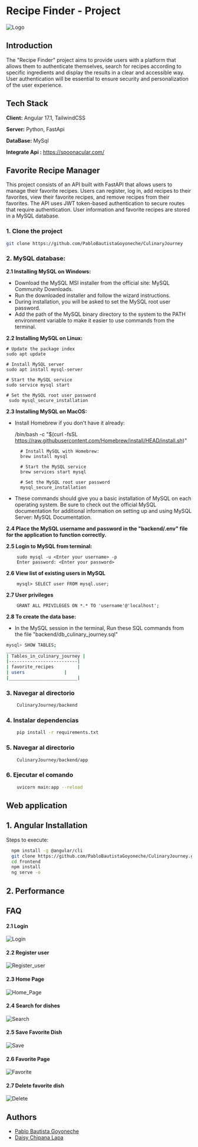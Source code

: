 
# Recipe Finder - Project




![Logo](https://github.com/PabloBautistaGoyoneche/CulinaryJourney/blob/main/img/logo1.png?raw=true)


## Introduction

The "Recipe Finder" project aims to provide users with a platform that allows them to authenticate themselves, search for recipes according to specific ingredients and display the results in a clear and accessible way. User authentication will be essential to ensure security and personalization of the user experience.


## Tech Stack

**Client:** Angular 17.1, TailwindCSS

**Server:** Python, FastApi

**DataBase:** MySql

**Integrate Api :** https://spoonacular.com/


## Favorite Recipe Manager <backend>

This project consists of an API built with FastAPI that allows users to manage their favorite recipes. Users can register, log in, add recipes to their favorites, view their favorite recipes, and remove recipes from their favorites. The API uses JWT token-based authentication to secure routes that require authentication. User information and favorite recipes are stored in a MySQL database.

### 1. Clone the project
```bash
git clone https://github.com/PabloBautistaGoyoneche/CulinaryJourney
```

### 2. MySQL database:

**2.1 Installing MySQL on Windows:**
- Download the MySQL MSI installer from the official site: MySQL Community Downloads.
- Run the downloaded installer and follow the wizard instructions.
- During installation, you will be asked to set the MySQL root user password.
- Add the path of the MySQL binary directory to the system to the PATH environment variable to make it easier to use commands from the terminal.

**2.2 Installing MySQL on Linux:**


    # Update the package index
    sudo apt update
    
    # Install MySQL server
    sudo apt install mysql-server
    
    # Start the MySQL service
    sudo service mysql start
    
    # Set the MySQL root user password
     sudo mysql_secure_installation


**2.3 Installing MySQL on MacOS:**

- Install Homebrew if you don't have it already:


    /bin/bash -c "$(curl -fsSL https://raw.githubusercontent.com/Homebrew/install/HEAD/install.sh)"

        # Install MySQL with Homebrew:
        brew install mysql
        
        # Start the MySQL service
        brew services start mysql
        
        # Set the MySQL root user password
        mysql_secure_installation


- These commands should give you a basic installation of MySQL on each operating system. Be sure to check out the official MySQL documentation for additional information on setting up and using MySQL Server: MySQL Documentation.

**2.4 Place the MySQL username and password in the "backend/.env" file for the application to function correctly.**

**2.5 Login to MySQL from terminal:**


        sudo mysql -u <Enter your username> -p
        Enter password: <Enter your password>
		
**2.6 View list of existing users in MySQL**

        mysql> SELECT user FROM mysql.user;

**2.7 User privileges**

        GRANT ALL PRIVILEGES ON *.* TO 'username'@'localhost';

**2.8 To create the data base:**

- In the MySQL session in the terminal, Run these SQL commands from the file "backend/db_culinary_journey.sql"

```bash
mysql> SHOW TABLES;
____________________________
| Tables_in_culinary_journey |
|--------------------------|
| favorite_recipes         |
| users               |
|__________________________|
```

### 3. Navegar al directorio

```bash
    CulinaryJourney/backend
```

### 4. Instalar dependencias
```bash
    pip install -r requirements.txt
```

### 5. Navegar al directorio
```bash
    CulinaryJourney/backend/app
```

### 6. Ejecutar el comando
```bash
    uvicorn main:app --reload
```

## Web application <frontend>
## 1. Angular Installation

Steps to execute:

```bash
  npm install -g @angular/cli
  git clone https://github.com/PabloBautistaGoyoneche/CulinaryJourney.git
  cd frontend
  npm install
  ng serve -o
```

## 2. Performance



    
## FAQ

#### 2.1 Login

![Login](https://github.com/PabloBautistaGoyoneche/CulinaryJourney/blob/main/img/View1.png?raw=true)

#### 2.2 Register user

![Register_user](https://github.com/PabloBautistaGoyoneche/CulinaryJourney/blob/main/img/View2.png?raw=true)

#### 2.3 Home Page

![Home_Page](https://github.com/PabloBautistaGoyoneche/CulinaryJourney/blob/main/img/View3.png?raw=true)

#### 2.4 Search for dishes

![Search](https://github.com/PabloBautistaGoyoneche/CulinaryJourney/blob/main/img/View4.png?raw=true)

#### 2.5 Save Favorite Dish

![Save](https://github.com/PabloBautistaGoyoneche/CulinaryJourney/blob/main/img/View5.png?raw=true)

#### 2.6 Favorite Page

![Favorite](https://github.com/PabloBautistaGoyoneche/CulinaryJourney/blob/main/img/View6.png?raw=true)

#### 2.7 Delete favorite dish

![Delete](https://github.com/PabloBautistaGoyoneche/CulinaryJourney/blob/main/img/View7.png?raw=true)


## Authors

- [Pablo Bautista Goyoneche](https://github.com/PabloBautistaGoyoneche)
- [Daisy Chipana Lapa](https://github.com/DaisyGeraldine)





